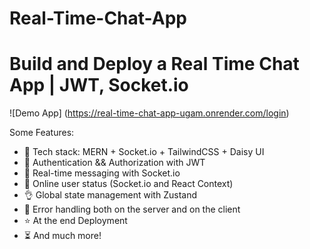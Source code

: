 # Real-Time-Chat-App

# Build and Deploy a Real Time Chat App | JWT, Socket.io

![Demo App] (https://real-time-chat-app-ugam.onrender.com/login)



Some Features:

-   🌟 Tech stack: MERN + Socket.io + TailwindCSS + Daisy UI
-   🎃 Authentication && Authorization with JWT
-   👾 Real-time messaging with Socket.io
-   🚀 Online user status (Socket.io and React Context)
-   👌 Global state management with Zustand
-   🐞 Error handling both on the server and on the client
-   ⭐ At the end Deployment
-   ⏳ And much more!

